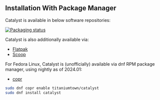 ## Installation With Package Manager

Catalyst is available in below software repositories:

[![Packaging status](https://repology.org/badge/vertical-allrepos/catalyst.svg)](https://repology.org/project/catalyst/versions)

Catalyst is also additionally available via:

- [Flatpak](https://flathub.org/apps/details/dev.catalyst.catalyst)
- [Scoop](https://scoop.sh/#/apps?q=catalyst)


For Fedora Linux, Catalyst is (unofficially) available via dnf RPM package manager, using nightly as of 2024.01:

- [copr](https://copr.fedorainfracloud.org/coprs/titaniumtown/catalyst/)

```bash
sudo dnf copr enable titaniumtown/catalyst 
sudo dnf install catalyst
```
